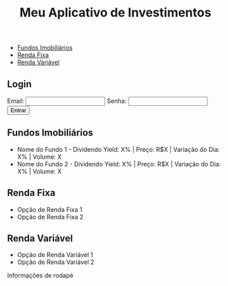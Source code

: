 <!DOCTYPE html>
<html>
<head>
  <title>Meu Aplicativo de Investimentos</title>
</head>
<body>
  <header>
    <!-- Coloque o seu logo aqui -->
    <h1>Meu Aplicativo de Investimentos</h1>
  </header>
  <nav>
    <!-- Coloque o seu menu de navegação aqui -->
    <ul>
      <li><a href="#fundos-imobiliarios">Fundos Imobiliários</a></li>
      <li><a href="#renda-fixa">Renda Fixa</a></li>
      <li><a href="#renda-variavel">Renda Variável</a></li>
    </ul>
  </nav>
  <section id="login">
    <h2>Login</h2>
    <form>
      <label for="email">Email:</label>
      <input type="email" id="email" name="email">
      <label for="senha">Senha:</label>
      <input type="password" id="senha" name="senha">
      <input type="submit" value="Entrar">
    </form>
  </section>
  <section id="fundos-imobiliarios">
    <h2>Fundos Imobiliários</h2>
    <!-- Coloque a lista de fundos imobiliários aqui -->
    <ul>
      <li>Nome do Fundo 1 - Dividendo Yield: X% | Preço: R$X | Variação do Dia: X% | Volume: X</li>
      <li>Nome do Fundo 2 - Dividendo Yield: X% | Preço: R$X | Variação do Dia: X% | Volume: X</li>
      <!-- Outros fundos imobiliários -->
    </ul>
  </section>
  <section id="renda-fixa">
    <h2>Renda Fixa</h2>
    <!-- Coloque a lista de opções de renda fixa aqui -->
    <ul>
      <li>Opção de Renda Fixa 1</li>
      <li>Opção de Renda Fixa 2</li>
      <!-- Outras opções de renda fixa -->
    </ul>
  </section>
  <section id="renda-variavel">
    <h2>Renda Variável</h2>
    <!-- Coloque a lista de opções de renda variável aqui -->
    <ul>
      <li>Opção de Renda Variável 1</li>
      <li>Opção de Renda Variável 2</li>
      <!-- Outras opções de renda variável -->
    </ul>
  </section>
  <footer>
    <!-- Coloque informações de rodapé aqui -->
    <p>Informações de rodapé</p>
  </footer>
</body>
</html>
